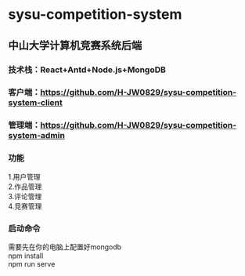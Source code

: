 # sysu-competition-system

## 中山大学计算机竞赛系统后端
### 技术栈：React+Antd+Node.js+MongoDB
### 客户端：https://github.com/H-JW0829/sysu-competition-system-client  
### 管理端：https://github.com/H-JW0829/sysu-competition-system-admin  
### 功能
1.用户管理  
2.作品管理  
3.评论管理  
4.竞赛管理  
### 启动命令
需要先在你的电脑上配置好mongodb  
npm install  
npm run serve
